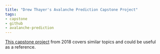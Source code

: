 ```yaml
---
title: "Drew Thayer's Avalanche Prediction Capstone Project"
tags:
- capstone
- github
- avalanche-prediction
---
```


[This capstone project](https://github.com/drewthayer/avalanche-prediction) from 2018 covers similar topics and could be useful as a reference.
